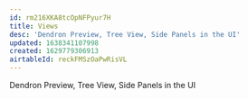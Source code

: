 ```yaml
---
id: rm216XKA8tcOpNFPyur7H
title: Views
desc: 'Dendron Preview, Tree View, Side Panels in the UI'
updated: 1638341107998
created: 1629779306913
airtableId: reckFMSzOaPwRisVL
---
```

Dendron Preview, Tree View, Side Panels in the UI
